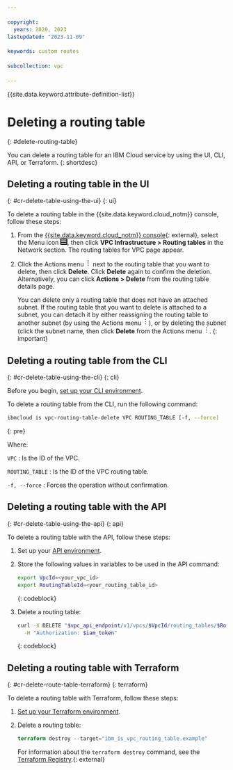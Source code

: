 ```yaml
---

copyright:
  years: 2020, 2023
lastupdated: "2023-11-09"

keywords: custom routes

subcollection: vpc

---
```


{{site.data.keyword.attribute-definition-list}}

# Deleting a routing table
{: #delete-routing-table}

You can delete a routing table for an IBM Cloud service by using the UI, CLI, API, or Terraform.
{: shortdesc}

## Deleting a routing table in the UI
{: #cr-delete-table-using-the-ui}
{: ui}

To delete a routing table in the {{site.data.keyword.cloud_notm}} console, follow these steps:

1. From the [{{site.data.keyword.cloud_notm}} console](/login){: external}, select the Menu icon ![Menu icon](/images/menu_icon.png), then click **VPC Infrastructure > Routing tables** in the Network section. The routing tables for VPC page appear.
2. Click the Actions menu ![Actions menu](images/overflow.png) next to the routing table that you want to delete, then click **Delete**. Click **Delete** again to confirm the deletion. Alternatively, you can click **Actions > Delete** from the routing table details page.

   You can delete only a routing table that does not have an attached subnet. If the routing table that you want to delete is attached to a subnet, you can detach it by either reassigning the routing table to another subnet (by using the Actions menu ![Actions menu](images/overflow.png)), or by deleting the subnet (click the subnet name, then click **Delete** from the Actions menu ![Actions menu](images/overflow.png).
   {: important}

## Deleting a routing table from the CLI
{: #cr-delete-table-using-the-cli}
{: cli}

Before you begin, [set up your CLI environment](/docs/vpc?topic=vpc-set-up-environment&interface=cli).

To delete a routing table from the CLI, run the following command:

```sh
ibmcloud is vpc-routing-table-delete VPC ROUTING_TABLE [-f, --force]
```
{: pre}

Where:

`VPC`
:   Is the ID of the VPC.

`ROUTING_TABLE`
:   Is the ID of the VPC routing table.

`-f, --force`
:   Forces the operation without confirmation.

## Deleting a routing table with the API
{: #cr-delete-table-using-the-api}
{: api}

To delete a routing table with the API, follow these steps:

1. Set up your [API environment](/docs/vpc?topic=vpc-set-up-environment#api-prerequisites-setup).
2. Store the following values in variables to be used in the API command:

    ```sh
    export VpcId=<your_vpc_id>
    export RoutingTableId=<your_routing_table_id>
    ```
    {: codeblock}

3. Delete a routing table:

   ```sh
   curl -X DELETE "$vpc_api_endpoint/v1/vpcs/$VpcId/routing_tables/$RoutingTableId?version=$api_version&generation=2" \
     -H "Authorization: $iam_token"
   ```
   {: codeblock}

## Deleting a routing table with Terraform
{: #cr-delete-route-table-terraform}
{: terraform}

To delete a routing table with Terraform, follow these steps:

1. [Set up your Terraform environment](/docs/vpc?topic=vpc-terraform-setup).
1. Delete a routing table:

   ```terraform
   terraform destroy --target="ibm_is_vpc_routing_table.example"
   ```

      For information about the `terraform destroy` command, see the [Terraform Registry](https://developer.hashicorp.com/terraform/tutorials/state/resource-targeting#destroy-your-infrastructure).{: external}
